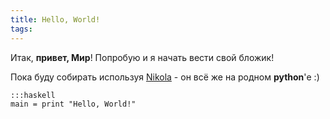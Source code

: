 ```yaml
---
title: Hello, World!
tags:
---
```


Итак, **привет, Мир**! Попробую и я начать вести свой бложик!

Пока буду собирать используя [Nikola](http://nikola.ralsina.com.ar/) - он всё же на родном **python**'е :)

    :::haskell
    main = print "Hello, World!"
